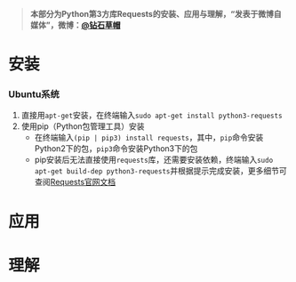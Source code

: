 > **本部分为Python第3方库Requests的安装、应用与理解，“发表于微博自媒体”，微博：[@钻石草帽](https://weibo.com/strawhatchan)**

# 安装
### Ubuntu系统
1. 直接用`apt-get`安装，在终端输入`sudo apt-get install python3-requests`
2. 使用pip（Python包管理工具）安装
	- 在终端输入`(pip | pip3) install requests`，其中，`pip`命令安装Python2下的包，`pip3`命令安装Python3下的包
	- pip安装后无法直接使用`requests`库，还需要安装依赖，终端输入`sudo apt-get build-dep python3-requests`并根据提示完成安装，更多细节可查阅[Requests官网文档](http://docs.python-requests.org/en/master/)

# 应用


# 理解